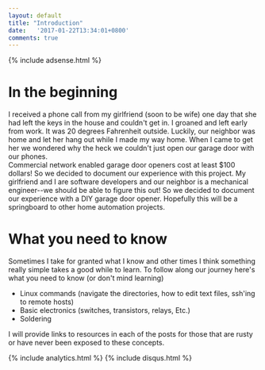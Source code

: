 ```yaml
---
layout: default
title: "Introduction"
date:   '2017-01-22T13:34:01+0800'
comments: true
---
```

{% include adsense.html %}
# In the beginning
I received a phone call from my girlfriend (soon to be wife) one day that she had left the keys in the house and couldn't get in. I groaned and left early from work. It was 20 degrees Fahrenheit outside. Luckily, our neighbor was home and let her hang out while I made my way home.  When I came to get her we wondered why the heck we couldn't just open our garage door with our phones.  
Commercial network enabled garage door openers cost at least $100 dollars! So we decided to document our experience with this project.  My girlfriend and I are software developers and our neighbor is a mechanical engineer--we should be able to figure this out! So we decided to document our experience with a DIY garage door opener.  Hopefully this will be a springboard to other home automation projects.

# What you need to know
Sometimes I take for granted what I know and other times I think something really simple takes a good while to learn. To follow along our journey here's what you need to know (or don't mind learning)

* Linux commands (navigate the directories, how to edit text files, ssh'ing to remote hosts)
* Basic electronics (switches, transistors, relays, Etc.)  
* Soldering 

I will provide links to resources in each of the posts for those that are rusty or have never been exposed to these concepts.

{% include analytics.html %}
{% include disqus.html %}

